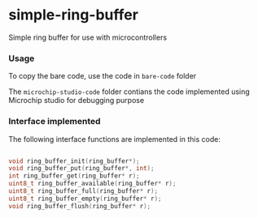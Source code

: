 # simple-ring-buffer
Simple ring buffer for use with microcontrollers

### Usage
To copy the bare code, use the code in ```bare-code``` folder

The ```microchip-studio-code``` folder contians the code implemented using Microchip studio for debugging purpose

### Interface implemented
The following interface functions are implemented in this code:
```c

void ring_buffer_init(ring_buffer*);
void ring_buffer_put(ring_buffer*, int);
int ring_buffer_get(ring_buffer* r);
uint8_t ring_buffer_available(ring_buffer* r);
uint8_t ring_buffer_full(ring_buffer* r);
uint8_t ring_buffer_empty(ring_buffer* r);
void ring_buffer_flush(ring_buffer* r);

```
